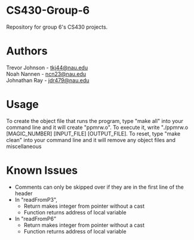# CS430-Group-6
Repository for group 6's CS430 projects.

# Authors
Trevor Johnson - tkj44@nau.edu  
Noah Nannen - ncn23@nau.edu  
Johnathan Ray - jdr479@nau.edu  
  
# Usage
To create the object file that runs the program, type "make all" into your command line and it will create "ppmrw.o". To execute it, write "./ppmrw.o [MAGIC_NUMBER] [INPUT_FILE] [OUTPUT_FILE]. To reset, type "make clean" into your command line and it will remove any object files and miscellaneous
  
# Known Issues
- Comments can only be skipped over if they are in the first line of the header
- In "readFromP3", 
    - Return makes integer from pointer without a cast
    - Function returns address of local variable
- In "readFromP6"
    - Return makes integer from pointer without a cast
    - Function returns address of local variable
